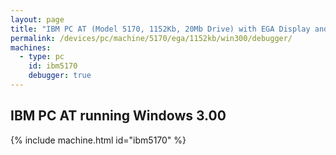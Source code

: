 ```yaml
---
layout: page
title: "IBM PC AT (Model 5170, 1152Kb, 20Mb Drive) with EGA Display and Debugger running Windows 3.00"
permalink: /devices/pc/machine/5170/ega/1152kb/win300/debugger/
machines:
  - type: pc
    id: ibm5170
    debugger: true
---
```


IBM PC AT running Windows 3.00
---

{% include machine.html id="ibm5170" %}

